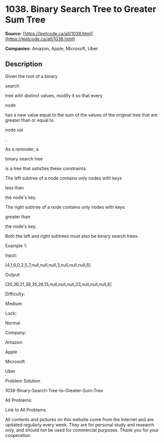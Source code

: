 # 1038. Binary Search Tree to Greater Sum Tree

**Source:** [https://leetcode.ca/all/1038.html](https://leetcode.ca/all/1038.html)

**Companies:** Amazon, Apple, Microsoft, Uber

## Description

Given the root of a binary

search

tree with distinct values, modify it so
        that every

node

has a new value equal to the sum of the values of the
        original tree that are greater than or equal to

node.val

.

As a reminder, a

binary search tree

is a tree that satisfies these constraints:

The left subtree of a node contains only nodes with keys

less than

the
            node's key.

The right subtree of a node contains only nodes with keys

greater
            than

the node's key.

Both the left and right subtrees must also be binary search trees.

Example 1:

Input:

[4,1,6,0,2,5,7,null,null,null,3,null,null,null,8]

Output:

[30,36,21,36,35,26,15,null,null,null,33,null,null,null,8]

Difficulty:

Medium

Lock:

Normal

Company:

Amazon

Apple

Microsoft

Uber

Problem Solution

1038-Binary-Search-Tree-to-Greater-Sum-Tree

All Problems:

Link to All Problems

All contents and pictures on this website come from the Internet and are updated regularly every week. They are for personal study and research only, and should not be used for commercial purposes. Thank you for your cooperation.


